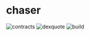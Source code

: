 # chaser

![contracts](https://github.com/yuichiroaoki/chaser/actions/workflows/contracts.yml/badge.svg)
![dexquote](https://github.com/yuichiroaoki/chaser/actions/workflows/dexquote.yml/badge.svg)
![build](https://github.com/yuichiroaoki/chaser/actions/workflows/build.yml/badge.svg)
